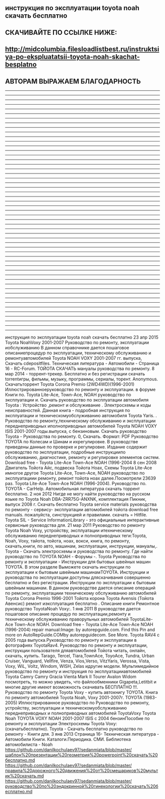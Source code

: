 инструкция по эксплуатации toyota noah скачать бесплатно
--------------------------------------------------
СКАЧИВАЙТЕ ПО ССЫЛКЕ НИЖЕ:
--------------------------------------------------
http://midcolumbia.filesloadlistbest.ru/instruktsiya-po-ekspluatatsii-toyota-noah-skachat-besplatno
--------------------------------------------------
АВТОРАМ ВЫРАЖАЕМ БЛАГОДАРНОСТЬ
--------------------------------------------------
--------------------------------------------------
--------------------------------------------------
--------------------------------------------------
--------------------------------------------------
--------------------------------------------------
--------------------------------------------------
--------------------------------------------------
--------------------------------------------------
--------------------------------------------------
--------------------------------------------------
--------------------------------------------------
--------------------------------------------------
--------------------------------------------------
--------------------------------------------------
--------------------------------------------------
--------------------------------------------------
--------------------------------------------------
--------------------------------------------------
--------------------------------------------------
--------------------------------------------------
--------------------------------------------------
--------------------------------------------------
--------------------------------------------------
--------------------------------------------------
--------------------------------------------------
--------------------------------------------------
--------------------------------------------------
--------------------------------------------------
--------------------------------------------------
--------------------------------------------------
--------------------------------------------------
--------------------------------------------------
--------------------------------------------------
--------------------------------------------------
--------------------------------------------------
--------------------------------------------------
--------------------------------------------------
--------------------------------------------------
--------------------------------------------------
--------------------------------------------------
--------------------------------------------------
--------------------------------------------------
--------------------------------------------------
--------------------------------------------------
--------------------------------------------------
--------------------------------------------------
--------------------------------------------------
--------------------------------------------------
--------------------------------------------------
--------------------------------------------------
--------------------------------------------------
--------------------------------------------------
--------------------------------------------------
инструкция по эксплуатации toyota noah скачать бесплатно 23 апр 2015  Toyota NoahVoxy 2001-2007 Руководство по ремонту, эксплуатации иобслуживанию  В данном справочнике дается пошаговое описаниепроцедур по эксплуатации, техническому обслуживанию и ремонтуавтомобилей Toyota NOAH  VOXY 2001-2007 гг. выпуска,  Скачать cdepositfiles. Техническая литература - Автомобили - Страница 16 - RC-Forum. ТОЙОТА СКАЧАТЬ мануалы руководства по ремонту. 8 мар 2014   - торрент-трекер. Бесплатно и без регистрации скачать torrentигры, фильмы, музыку, программы, сериалы, торент.  Anonymous. Скачатьторрент Toyota Corona Premio (2WD4WD)(1996-2001) Иллюстрированноеруководство по ремонту и эксплуатации. в форуме Книги по. Toyota Lite-Ace, Town-Асе, NOAH руководство по эксплуатации и. Скачать руководство по эксплуатации автомобиля Toyota : Устройство ,ремонт и обслуживание . Электросхемы и коды неисправностей. Данная книга - подробная инструкция по эксплуатации и техническомуобслуживанию автомобиля Toyota Yaris. . Руководство по ремонту,техническому обслуживанию и эксплуатации переднеприводных иполноприводных автомобилей Toyota NOAH  VOXY  ISIS 2001-2007 годы.выпуска, с бензиновым. Скачать руководство Toyota - Руководства по ремонту. 0, Скачать. Формат: PDF Руководство TOYOTA по Колесам и Шинам и ихрегулировке. В руководстве приведены данные по проверке и регулировке. Издание содержит руководство по эксплуатации, подробные инструкциипо обслуживанию, диагностике, ремонту и регулировке элементов систем. Download free - Toyota Lite-Ace  Town-Ace  NOAH (1996-2004
8 сен 2008  Двигатель Тойота Айс, подвеска Тойота Ноах, Схемы Toyota Lite-Ace имногое другое Toyota Lite-Ace, Town-Асе, NOAH руководство по эксплуатациии ремонту, ремонт тойота ноах далее.Посмотрели 23639 раз. Toyota Lite-Ace  Town-Асе  NOAH (1996-2004). Руководство по. TOYOTA - CarHelp. Автомобильная литература скачать торрент бесплатно. 2 ноя 2012  Нигде не могу найти руководство на русском языке по Toyota Noah DBA-ZRR75G-ANXNK, комплектация Пикник, выпуск 2008 г. Скачать бесплатно Toyota service materials руководства по ремонту - сервису- эксплуатации автомобилей тойота download free manuals.  пожалуйста, синструкцией и правилами. скачать = Hitfile. Toyota SIL - Service InformationLibrary - это официальные интерактивные сервисные руководства для. 21 мар 2011  Руководство по ремонту Toyota Noah  Voxy, устройству, эксплуатации итехническому обслуживанию переднеприводных и полноприводных  теги:Toyota, Noah, Voxy, тайота, тойота, ноах, вокси, книга, по ремонту, скачать,книги, по авто, машинам, эксплуатации, инструкции, мануалы,. Toyota - Скачать электросхемы и руководства по ремонту. Где найти руководство по TOYOTA NOAH - Форумы -. Toyota Руководства по ремонту и эксплуатации -
Инструкции для бытовых швейных машин TOYOTA. В этом разделе Выможете скачать инструкции по эксплуатации к бытовым швейным машинамTOYOTA. Инструкции и руководства по эксплуатации доступны дляскачивания совершенно бесплатно и без регистрации. Инструкции по эксплуатации к бытовым швейным машинам. В данном руководстве дается описание операций по ремонту, эксплуатациии техническому обслуживанию автомобилей Toyota Corona Premio 1996-2001 Тойота корона  Toyota Avensis (Тойота Авенсис) ремонт иэксплуатация бесплатно . Описание книги Ремонтное руководство ToyotaNoah  Voxy:. 1 янв 2011  В руководстве дается пошаговое описание процедур по эксплуатации,ремонту и техническому обслуживанию праворульных автомобилей ToyotaLite-Ace  Town-Асе  NOAH. Download free - Toyota Lite-Ace  Town-Ace  NOAH (1996-2004) repair manual:Image: by autorepguide.com. Find this Pin and more on AutoRepGuide.COMby autorepguidecom. See More. Toyota RAV4 с 2005 года выпуска.Руководство по ремонту и эксплуатации в фотографиях  ToyotaRav4. Руководство по ремонту и эксплуатации, инструкции пользователя дляавтомобилей Тойота читать, онлайн, скачать, купить.  Tarago, Tercel, Tiara,TownAce, ToyoAce, Tundra, Urban Cruiser, Vanguard, Vellfire, Venza, Vios,Verso, VitzYaris, Verossa, Vista, Voxy, WiL, Voltz, Windom, WISH, Zelas идругие модели. Мультимедийное руководство по ремонту и инструкция по эксплуатацииавтомобилей Toyota Camry  Camry Gracia  Vienta  Mark II Tourer  Avalon Widom  посмотреть, то можно увидеть, что файлообменники Gigapeta,Letitbit и многие другие имеют возможность скачивать БЕСПЛАТНО !!!. Руководство по ремонту Toyota Voxy - купить автокнигу TOYOTA. Книга по ремонту автомобилей Toyota Noah, Voxy 2001-2007г. TOYOTA (1983-2005) Иллюстрированное руководство по
Руководство по ремонту, устройству, эксплуатации и техническомуобслуживанию переднеприводных и полноприводных автомобилей ToyotaVoxy  Toyota Noah  TOYOTA VOXY  NOAH 2001-2007  ISIS с 2004 бензинПособие по ремонту и эксплуатации  Электросхемы Toyota Voxy: (скачатьбесплатно). Toyota - Скачать бесплатно руководство по ремонту - Книги для. 3 янв 2013  Страница 16- Техническая литература - Автомобили Книги. Каталоги.Периодика. СМИ. Библиотека автомобилиста - Noah
https://github.com/danilkochulaev97/sedanmiata/blob/master/шаблон%20презентации%20геометрия%20powerpoint%20скачать%20бесплатно.md
https://github.com/danilkochulaev97/sedanmiata/blob/master/правила%20дорожного%20движения%20от%20смешариков%20мультик%20скачать.md
https://github.com/danilkochulaev97/sedanmiata/blob/master/руководство%20по%20эндокринной%20гинекологии%20скачать%20бесплатно.md